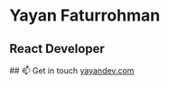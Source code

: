 <h1>Yayan Faturrohman</h1>
<h2>React Developer</h1>
## 📫 Get in touch
<a href="https://yayandev.com">yayandev.com</a>


 


